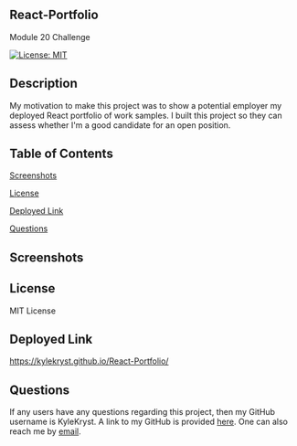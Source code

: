 ## React-Portfolio ##
Module 20 Challenge

[![License: MIT](https://img.shields.io/badge/License-MIT-green.svg)](https://opensource.org/licenses/MIT)

## Description ##
My motivation to make this project was to show a potential employer my deployed React portfolio of work samples. I built this project so they can assess whether I'm a good candidate for an open position.

## Table of Contents ##

[Screenshots][screenshots]

[screenshots]: https://github.com/KyleKryst/React-Portfolio/blob/main/README.md#screenshots

[License][license]

[license]: https://github.com/KyleKryst/React-Portfolio/blob/main/README.md#license

[Deployed Link][deployed link]

[deployed link]: https://github.com/KyleKryst/React-Portfolio/blob/main/README.md#deployed-link

[Questions][questions]

[questions]: https://github.com/KyleKryst/React-Portfolio/blob/main/README.md#questions

## Screenshots ##

## License ##
MIT License

## Deployed Link ##
https://kylekryst.github.io/React-Portfolio/

## Questions ##
If any users have any questions regarding this project, then my GitHub username is KyleKryst. A link to my GitHub is provided [here](https://github.com/KyleKryst). One can also reach me by [email](mailto:kryst.kyle@gmail.com).
